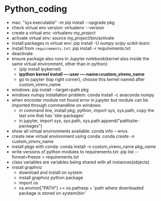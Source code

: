 # Python_coding

* mac: "sys.executable" -m pip install --upgrade pkg
* check virtual env version: virtualenv --version
* create a virtual env: virtualenv *my_project*
* activate virtual env: source *my_project*/bin/activate
* install packages in virtual env: pip install -U *numpy scipy scikit-learn*
* install from `requirements.txt`: pip install -r requirements.txt
* deactivate
* ensure package also runs in Jupyter notebook(kernel also inside the same virtual environment, other than in python):
    * (pip install ipykernel)
    * **ipython kernel install —-user —-name=custom_virenv_name**
    * go to jupyter (top right corner), choose this kernel named after custom_virenv_name
* windows: pip install --target=path pkg
* windows numpy installation problem: conda install -c anaconda numpy
* when enconter module not found error in jupyter but module can be imported through commandline on windows:  
  * in command line, install pkg; python, import sys, sys.path, copy the last one that has 'site-packages'  
  * in jupyter, import sys, sys.path, sys.path.append("path\site-packages")  
* show all virtual environments available: conda info --envs
* create new virtual environment using conda: conda create -n custom_virenv_name
* install pkgs with conda: conda install -n custom_virenv_name pkg_name
* write versions of python modules to requirements.txt: pip list --format=freeze > requirements.txt
* class variables are variables being shared with all instances(objects)
* install graphviz
   * download and install on system
   * install graphviz python package
   * import os
   * os.environ["PATH"] += os.pathsep + 'path where downloaded package is stored on system/bin'




